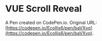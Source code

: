 # VUE Scroll Reveal

A Pen created on CodePen.io. Original URL: [https://codepen.io/Ecollis6/pen/baVXvq](https://codepen.io/Ecollis6/pen/baVXvq).

